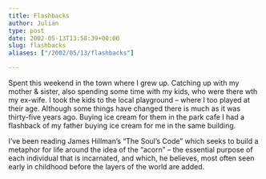 ```yaml
---
title: Flashbacks
author: Julian
type: post
date: 2002-05-13T13:58:39+00:00
slug: flashbacks 
aliases: ["/2002/05/13/flashbacks"]

---
```

Spent this weekend in the town where I grew up. Catching up with my mother & sister, also spending some time with my kids, who were there wth my ex-wife. I took the kids to the local playground &#8211; where I too played at their age. Although some things have changed there is much as it was thirty-five years ago. Buying ice cream for them in the park cafe I had a flashback of my father buying ice cream for me in the same building.
  
I&#8217;ve been reading James Hillman&#8217;s &#8220;The Soul&#8217;s Code&#8221; which seeks to build a metaphor for life around the idea of the &#8220;acorn&#8221; &#8211; the essential purpose of each individual that is incarnated, and which, he believes, most often seen early in childhood before the layers of the world are added.